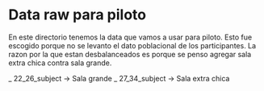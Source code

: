 # Data raw para piloto

En este directorio tenemos la data que vamos a usar para piloto.  Esto fue
escogido porque no se levanto el dato poblacional de los participantes.  La
razon por la que estan desbalanceados es porque se penso agregar sala extra
chica contra sala grande.


_ 22_26_subject -> Sala grande
_ 27_34_subject -> Sala extra chica
